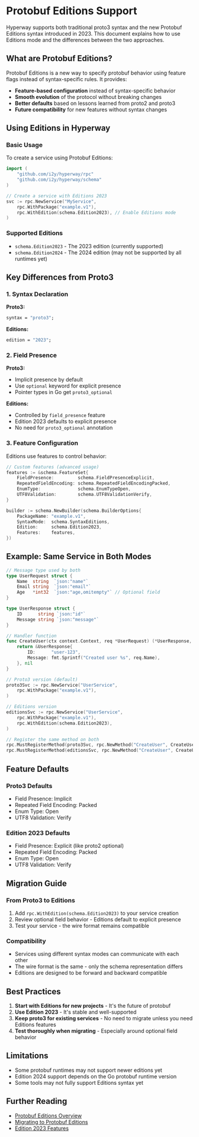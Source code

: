 # Protobuf Editions Support

Hyperway supports both traditional proto3 syntax and the new Protobuf Editions syntax introduced in 2023. This document explains how to use Editions mode and the differences between the two approaches.

## What are Protobuf Editions?

Protobuf Editions is a new way to specify protobuf behavior using feature flags instead of syntax-specific rules. It provides:

- **Feature-based configuration** instead of syntax-specific behavior
- **Smooth evolution** of the protocol without breaking changes
- **Better defaults** based on lessons learned from proto2 and proto3
- **Future compatibility** for new features without syntax changes

## Using Editions in Hyperway

### Basic Usage

To create a service using Protobuf Editions:

```go
import (
    "github.com/i2y/hyperway/rpc"
    "github.com/i2y/hyperway/schema"
)

// Create a service with Editions 2023
svc := rpc.NewService("MyService",
    rpc.WithPackage("example.v1"),
    rpc.WithEdition(schema.Edition2023), // Enable Editions mode
)
```

### Supported Editions

- `schema.Edition2023` - The 2023 edition (currently supported)
- `schema.Edition2024` - The 2024 edition (may not be supported by all runtimes yet)

## Key Differences from Proto3

### 1. Syntax Declaration

**Proto3:**
```protobuf
syntax = "proto3";
```

**Editions:**
```protobuf
edition = "2023";
```

### 2. Field Presence

**Proto3:**
- Implicit presence by default
- Use `optional` keyword for explicit presence
- Pointer types in Go get `proto3_optional`

**Editions:**
- Controlled by `field_presence` feature
- Edition 2023 defaults to explicit presence
- No need for `proto3_optional` annotation

### 3. Feature Configuration

Editions use features to control behavior:

```go
// Custom features (advanced usage)
features := &schema.FeatureSet{
    FieldPresence:         schema.FieldPresenceExplicit,
    RepeatedFieldEncoding: schema.RepeatedFieldEncodingPacked,
    EnumType:              schema.EnumTypeOpen,
    UTF8Validation:        schema.UTF8ValidationVerify,
}

builder := schema.NewBuilder(schema.BuilderOptions{
    PackageName: "example.v1",
    SyntaxMode:  schema.SyntaxEditions,
    Edition:     schema.Edition2023,
    Features:    features,
})
```

## Example: Same Service in Both Modes

```go
// Message type used by both
type UserRequest struct {
    Name  string  `json:"name"`
    Email string  `json:"email"`
    Age   *int32  `json:"age,omitempty"` // Optional field
}

type UserResponse struct {
    ID      string `json:"id"`
    Message string `json:"message"`
}

// Handler function
func CreateUser(ctx context.Context, req *UserRequest) (*UserResponse, error) {
    return &UserResponse{
        ID:      "user-123",
        Message: fmt.Sprintf("Created user %s", req.Name),
    }, nil
}

// Proto3 version (default)
proto3Svc := rpc.NewService("UserService",
    rpc.WithPackage("example.v1"),
)

// Editions version
editionsSvc := rpc.NewService("UserService",
    rpc.WithPackage("example.v1"),
    rpc.WithEdition(schema.Edition2023),
)

// Register the same method on both
rpc.MustRegisterMethod(proto3Svc, rpc.NewMethod("CreateUser", CreateUser))
rpc.MustRegisterMethod(editionsSvc, rpc.NewMethod("CreateUser", CreateUser))
```

## Feature Defaults

### Proto3 Defaults
- Field Presence: Implicit
- Repeated Field Encoding: Packed
- Enum Type: Open
- UTF8 Validation: Verify

### Edition 2023 Defaults
- Field Presence: Explicit (like proto2 optional)
- Repeated Field Encoding: Packed
- Enum Type: Open
- UTF8 Validation: Verify

## Migration Guide

### From Proto3 to Editions

1. Add `rpc.WithEdition(schema.Edition2023)` to your service creation
2. Review optional field behavior - Editions default to explicit presence
3. Test your service - the wire format remains compatible

### Compatibility

- Services using different syntax modes can communicate with each other
- The wire format is the same - only the schema representation differs
- Editions are designed to be forward and backward compatible

## Best Practices

1. **Start with Editions for new projects** - It's the future of protobuf
2. **Use Edition 2023** - It's stable and well-supported
3. **Keep proto3 for existing services** - No need to migrate unless you need Editions features
4. **Test thoroughly when migrating** - Especially around optional field behavior

## Limitations

- Some protobuf runtimes may not support newer editions yet
- Edition 2024 support depends on the Go protobuf runtime version
- Some tools may not fully support Editions syntax yet

## Further Reading

- [Protobuf Editions Overview](https://protobuf.dev/editions/overview/)
- [Migrating to Protobuf Editions](https://protobuf.dev/editions/migration/)
- [Edition 2023 Features](https://protobuf.dev/editions/edition-2023/)
